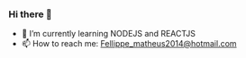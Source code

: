 ### Hi there 👋

- 🌱 I’m currently learning NODEJS and REACTJS
- 📫 How to reach me: Fellippe_matheus2014@hotmail.com


